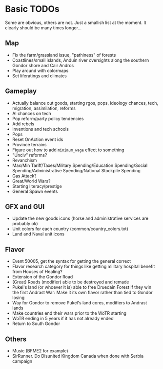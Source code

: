 # Basic TODOs
Some are obvious, others are not. Just a smallish list at the moment. It clearly should be many times longer...
 
## Map
 - Fix the farm/grassland issue, "pathiness" of forests
 - Coastlines/small islands, Anduin river oversights along the southern Gondor shore and Cair Andros
 - Play around with colormaps
 - Set liferatings and climates
 
## Gameplay
 - Actually balance out goods, starting rgos, pops, ideology chances, tech, migration, assimilation, reforms
 - AI chances on tech
 - Pop reform/party policy tendencies
 - Add rebels
 - Inventions and tech schools
 - Pops
 - Reset OnAction event ids
 - Province terrains
 - Figure out how to add `minimum_wage` effect to something
 - "Unciv" reforms?
 - Revanchism
 - Max/Min Tariff/Taxes/Military Spending/Education Spending/Social Spending/Administrative Spending/National Stockpile Spending
 - Gas Attack?
 - Great/World Wars?
 - Starting literacy/prestige
 - General Spawn events

## GFX and GUI
 - Update the new goods icons (horse and administrative services are probably ok)
 - Unit colors for each country (common/country_colors.txt)
 - Land and Naval unit icons

## Flavor
 - Event 50005, get the syntax for getting the general correct
 - Flavor research category for things like getting military hospital benefit from Houses of Healing?
 - Extension of the Gondor Road
 - (Great) Roads (modifier) able to be destroyed and remade
 - Pukel's land (or whoever it is) able to free Druedain Forest if they win the first Andrast War: Make it its own flavor rather than tied to Gondor losing
 - Way for Gondor to remove Pukel's land cores, modifiers to Andrast lands
 - Make countries end their wars prior to the WoTR starting
 - WoTR ending in 5 years if it has not already ended
 - Return to South Gondor

## Others 
 - Music (BFME2 for example)
 - SirRunner. Do Disunited Kingdom Canada when done with Serbia campaign